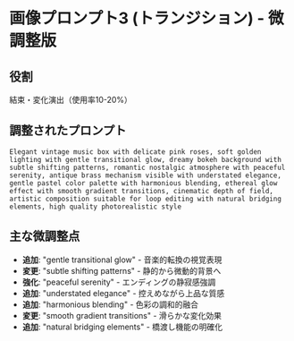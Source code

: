 # 画像プロンプト3 (トランジション) - 微調整版

## 役割
結束・変化演出（使用率10-20%）

## 調整されたプロンプト
```
Elegant vintage music box with delicate pink roses, soft golden lighting with gentle transitional glow, dreamy bokeh background with subtle shifting patterns, romantic nostalgic atmosphere with peaceful serenity, antique brass mechanism visible with understated elegance, gentle pastel color palette with harmonious blending, ethereal glow effect with smooth gradient transitions, cinematic depth of field, artistic composition suitable for loop editing with natural bridging elements, high quality photorealistic style
```

## 主な微調整点
- **追加**: "gentle transitional glow" - 音楽的転換の視覚表現
- **変更**: "subtle shifting patterns" - 静的から微動的背景へ
- **強化**: "peaceful serenity" - エンディングの静寂感強調
- **追加**: "understated elegance" - 控えめながら上品な質感
- **追加**: "harmonious blending" - 色彩の調和的融合
- **変更**: "smooth gradient transitions" - 滑らかな変化効果
- **追加**: "natural bridging elements" - 橋渡し機能の明確化